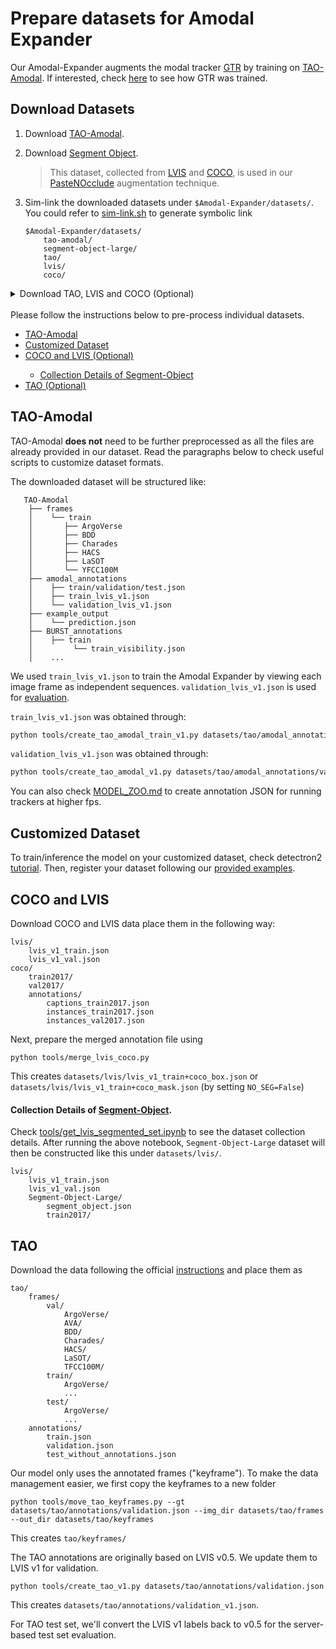 # Prepare datasets for Amodal Expander

Our Amodal-Expander augments the modal tracker [GTR](https://github.com/xingyizhou/GTR/tree/master) by training on [TAO-Amodal](https://huggingface.co/datasets/chengyenhsieh/TAO-Amodal). If interested, check [here](https://github.com/xingyizhou/GTR/blob/master/datasets/README.md) to see how GTR was trained.

## Download Datasets 
1. Download [TAO-Amodal](https://huggingface.co/datasets/chengyenhsieh/TAO-Amodal).

2. Download [Segment Object](https://huggingface.co/datasets/chengyenhsieh/TAO-Amodal-Segment-Object-Large). 
    > This dataset, collected from [LVIS](https://www.lvisdataset.org/) and [COCO](https://cocodataset.org/#home), is used in our [PasteNOcclude](https://github.com/WesleyHsieh0806/Amodal-Expander?tab=readme-ov-file#rabbit2-pastenocclude) augmentation technique.


3. Sim-link the downloaded datasets under `$Amodal-Expander/datasets/`. 
    You could refer to [sim-link.sh](./sim-link.sh) to generate symbolic link
    ```
    $Amodal-Expander/datasets/
        tao-amodal/
        segment-object-large/
        tao/
        lvis/
        coco/
    ```

<details><summary>Download TAO, LVIS and COCO (Optional)</summary>

* Download [TAO](https://taodataset.org/) dataset (Optional)
    TAO-Amodal shares the same sets of frames with TAO, so we only need to download the [annotations](https://github.com/TAO-Dataset/tao/blob/master/docs/download.md).

* Download [LVIS](https://www.lvisdataset.org/) and [COCO](https://cocodataset.org/#home) (Optional)
    If you want to reproduce GTR or generate our Segment-Object dataset

</details>

</br>
Please follow the instructions below to pre-process individual datasets.
  <ul>
    <li>
      <a href="#tao-amodal">TAO-Amodal</a>
    </li>
    <li>
      <a href="#customized-dataset">Customized Dataset</a>
    </li>
    <li>
      <a href="#coco-and-lvis">COCO and LVIS (Optional)</a>
    </li>
    <ul>
        <li>
        <a href="#collection-details-of-segment-object">Collection Details of Segment-Object</a>
        </li>
    </ul>
    <li>
      <a href="#tao">TAO (Optional)</a>
    </li>
  </ul>

## TAO-Amodal
TAO-Amodal **does not** need to be further preprocessed as all the files are already provided in our dataset. Read the paragraphs below to check useful scripts to customize dataset formats. 

The downloaded dataset will be structured like:
```
   TAO-Amodal
    ├── frames
    │    └── train
    │       ├── ArgoVerse
    │       ├── BDD
    │       ├── Charades
    │       ├── HACS
    │       ├── LaSOT
    │       └── YFCC100M
    ├── amodal_annotations
    │    ├── train/validation/test.json
    │    ├── train_lvis_v1.json
    │    └── validation_lvis_v1.json
    ├── example_output
    │    └── prediction.json
    ├── BURST_annotations
    │    ├── train
    │         └── train_visibility.json
    │    ...

```

We used `train_lvis_v1.json` to train the Amodal Expander by viewing each image frame as independent sequences. `validation_lvis_v1.json` is used for [evaluation](https://github.com/WesleyHsieh0806/TAO-Amodal?tab=readme-ov-file#bar_chart-evaluation).

`train_lvis_v1.json` was obtained through:
```bash
python tools/create_tao_amodal_train_v1.py datasets/tao/amodal_annotations/train.json
```

`validation_lvis_v1.json` was obtained through:
```bash
python tools/create_tao_amodal_v1.py datasets/tao/amodal_annotations/validation.json 
```

You can also check [MODEL_ZOO.md](../docs/MODEL_ZOO.md) to create annotation JSON for running trackers at higher fps.

## Customized Dataset
To train/inference the model on your customized dataset, check detectron2 [tutorial](https://detectron2.readthedocs.io/en/latest/tutorials/datasets.html#use-custom-datasets). Then, register your dataset following our [provided examples](../gtr/data/datasets/).

## COCO and LVIS

Download COCO and LVIS data place them in the following way:

```
lvis/
    lvis_v1_train.json
    lvis_v1_val.json
coco/
    train2017/
    val2017/
    annotations/
        captions_train2017.json
        instances_train2017.json 
        instances_val2017.json
```

Next, prepare the merged annotation file using 

~~~
python tools/merge_lvis_coco.py
~~~

This creates `datasets/lvis/lvis_v1_train+coco_box.json` or `datasets/lvis/lvis_v1_train+coco_mask.json` (by setting `NO_SEG=False`)

#### Collection Details of [Segment-Object]((https://huggingface.co/datasets/chengyenhsieh/TAO-Amodal-Segment-Object-Large)).

Check [tools/get_lvis_segmented_set.ipynb](../tools/get_lvis_segmented_set.ipynb) to see the dataset collection details.
After running the above notebook, `Segment-Object-Large` dataset will then be constructed like this under `datasets/lvis/`.
```
lvis/
    lvis_v1_train.json
    lvis_v1_val.json
    Segment-Object-Large/
        segment_object.json
        train2017/
```


## TAO

Download the data following the official [instructions](https://github.com/TAO-Dataset/tao/blob/master/docs/download.md) and place them as 

```
tao/
    frames/
        val/
            ArgoVerse/
            AVA/
            BDD/
            Charades/
            HACS/
            LaSOT/
            TFCC100M/
        train/
            ArgoVerse/
            ...
        test/
            ArgoVerse/
            ...
    annotations/
        train.json
        validation.json
        test_without_annotations.json
```

Our model only uses the annotated frames ("keyframe"). To make the data management easier, we first copy the keyframes to a new folder

```
python tools/move_tao_keyframes.py --gt datasets/tao/annotations/validation.json --img_dir datasets/tao/frames --out_dir datasets/tao/keyframes
```

This creates `tao/keyframes/`

The TAO annotations are originally based on LVIS v0.5. We update them to LVIS v1 for validation.

```
python tools/create_tao_v1.py datasets/tao/annotations/validation.json
```

This creates `datasets/tao/annotations/validation_v1.json`.

For TAO test set, we'll convert the LVIS v1 labels back to v0.5 for the server-based test set evaluation.